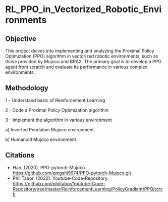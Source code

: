# RL_PPO_in_Vectorized_Robotic_Environments

## Objective
This project delves into implementing and analyzing the Proximal Policy Optimization (PPO) algorithm in vectorized robotic environments, such as those provided by Mujoco and BRAX. The primary goal is to develop a PPO agent from scratch and evaluate its performance in various complex environments.

## Methodology

1 - Understand basic of Reinforcement Learning 

2 - Code a Proximal Policy Optimization algorithm

3 - Implement the algorithm in various environment

  a) Inverted Pendulum Mujoco environment.

  b) Humanoid Mujoco environment


## Citations

* Han. (2020). PPO-pytorch-Mujoco. https://github.com/qingshi9974/PPO-pytorch-Mujoco.git
* Phil Tabor. (2020). Youtube-Code-Repository. https://github.com/philtabor/Youtube-Code-Repository/tree/master/ReinforcementLearning/PolicyGradient/PPO/torch




